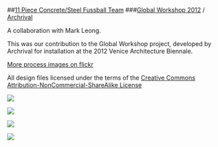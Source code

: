 ##[11 Piece Concrete/Steel Fussball Team](www.tiago.co.nz/fussball)
###[Global Workshop 2012](http://www.archrival.org/global-workshop.html) / [Archrival](http://www.archrival.org/)

A collaboration with Mark Leong.

This was our contribution to the Global Workshop project, developed by Archrival for installation at the 2012 Venice Architecture Biennale.

[More process images on flickr](http://www.flickr.com/photos/26287403@N06/sets/72157635414091902/)

All design files licensed under the terms of the [Creative Commons Attribution-NonCommercial-ShareAlike License](http://creativecommons.org/licenses/by-nc-sa/3.0/legalcode)

![](http://i.creativecommons.org/l/by-nc-sa/3.0/88x31.png)

![](http://farm6.staticflickr.com/5445/9689923848_a1d02c0bbb_c.jpg)

![](http://farm8.staticflickr.com/7450/9689929680_cdd0289cf1_c.jpg)

![](http://farm4.staticflickr.com/3689/9702170368_daa24bc89d_c.jpg)